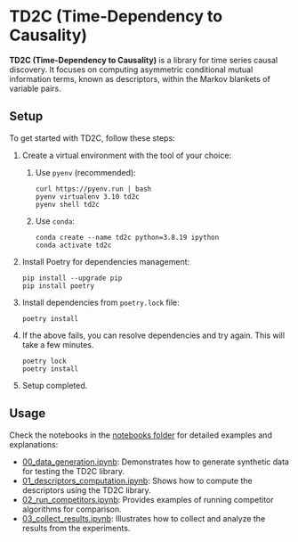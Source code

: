 # TD2C (Time-Dependency to Causality)
**TD2C (Time-Dependency to Causality)** is a library for time series causal discovery. It focuses on computing asymmetric conditional mutual information terms, known as descriptors, within the Markov blankets of variable pairs.

## Setup
To get started with TD2C, follow these steps:

1. Create a virtual environment with the tool of your choice:
    1. Use `pyenv` (recommended):
        ```
        curl https://pyenv.run | bash
        pyenv virtualenv 3.10 td2c
        pyenv shell td2c
        ```
    2. Use `conda`:
        ```
        conda create --name td2c python=3.8.19 ipython
        conda activate td2c
        ```

2. Install Poetry for dependencies management:
    ```
    pip install --upgrade pip
    pip install poetry
    ```

3. Install dependencies from `poetry.lock` file:
    ```
    poetry install
    ```

4. If the above fails, you can resolve dependencies and try again. This will take a few minutes. 
    ```
    poetry lock
    poetry install
    ```

5. Setup completed. 

## Usage
Check the notebooks in the [notebooks folder](./notebooks) for detailed examples and explanations:

- [00_data_generation.ipynb](./notebooks/00_data_generation.ipynb): Demonstrates how to generate synthetic data for testing the TD2C library.
- [01_descriptors_computation.ipynb](./notebooks/01_descriptors_computation.ipynb): Shows how to compute the descriptors using the TD2C library.
- [02_run_competitors.ipynb](./notebooks/02_run_competitors.ipynb): Provides examples of running competitor algorithms for comparison.
- [03_collect_results.ipynb](./notebooks/03_collect_results.ipynb): Illustrates how to collect and analyze the results from the experiments.
